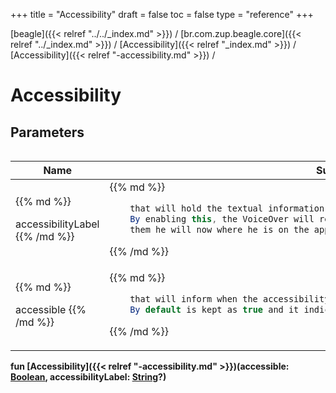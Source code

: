 +++
title = "Accessibility"
draft = false
toc = false
type = "reference"
+++

[beagle]({{< relref "../../_index.md" >}}) / [br.com.zup.beagle.core]({{< relref "../_index.md" >}}) / [Accessibility]({{< relref "_index.md" >}}) / [Accessibility]({{< relref "-accessibility.md" >}}) / 



# Accessibility  


## Parameters  
<table>
  
  
<table>
  
<thead>
<tr>
<th>
Name  
</th>
<th>
Summary  
</th>
  
</tr>
</thead>
<tbody>
<tr>
<td>
{{% md %}}

accessibilityLabel
{{% /md %}}
</td>
<td>
{{% md %}}

```java
    that will hold the textual information to be read by VoiceOver programs.
    By enabling this, the VoiceOver will read this if a user selects this view,
    them he will now where he is on the app.
```

{{% /md %}}
</td>
</tr>

<tr>
<td>
{{% md %}}

accessible
{{% /md %}}
</td>
<td>
{{% md %}}

```java
    that will inform when the accessibilityLabel is available.
    By default is kept as true and it indicates that the view is an accessibility element.
```

{{% /md %}}
</td>
</tr>

</tbody>
</table>
  
</table>
  
  
<b><b>fun [Accessibility]({{< relref "-accessibility.md" >}})(accessible: [Boolean](https://kotlinlang.org/api/latest/jvm/stdlib/kotlin/-boolean/index.html), accessibilityLabel: [String](https://kotlinlang.org/api/latest/jvm/stdlib/kotlin/-string/index.html)?)</b></b>  



